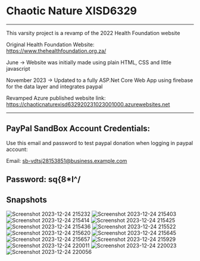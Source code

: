# Chaotic Nature XISD6329
---------------------------------------------
This varsity project is a revamp of the 2022 Health Foundation website

Original Health Foundation Website: https://www.thehealthfoundation.org.za/

June -> Website was initially made using plain HTML, CSS and little javascript

November 2023 -> Updated to a fully ASP.Net Core Web App using firebase for the data layer and integrates paypal

Revamped Azure published website link: https://chaoticnaturexisd632920231023001000.azurewebsites.net 

---------------------------------------------
PayPal SandBox Account Credentials:
---------------------------------------------
Use this email and password to test paypal 
donation when logging in paypal account:

Email: sb-vdtsj28153851@business.example.com

Password: sq{8*I^/
---------------------------------------------
Snapshots
---------
![Screenshot 2023-12-24 215232](https://github.com/AaronFourie/The-Health-Foundation-Revamp2/assets/103949239/92e404a2-5a50-44db-84c2-4cc8fc144fc5)
![Screenshot 2023-12-24 215403](https://github.com/AaronFourie/The-Health-Foundation-Revamp2/assets/103949239/317569a1-1062-4cdb-ac80-9d485d1f3268)
![Screenshot 2023-12-24 215414](https://github.com/AaronFourie/The-Health-Foundation-Revamp2/assets/103949239/353b937c-49e4-4d09-a9ae-d7eef2d1d9ed)
![Screenshot 2023-12-24 215425](https://github.com/AaronFourie/The-Health-Foundation-Revamp2/assets/103949239/a8ff6b7f-ee72-434f-843e-3e5a36f41a8b)
![Screenshot 2023-12-24 215436](https://github.com/AaronFourie/The-Health-Foundation-Revamp2/assets/103949239/9b7def72-c141-4713-b021-a24f21f3bfd4)
![Screenshot 2023-12-24 215522](https://github.com/AaronFourie/The-Health-Foundation-Revamp2/assets/103949239/fb51bdbb-38ca-4995-b254-5041e00dc4c2)
![Screenshot 2023-12-24 215620](https://github.com/AaronFourie/The-Health-Foundation-Revamp2/assets/103949239/04cf5479-cc3a-4e42-b589-91ebe88b6c29)
![Screenshot 2023-12-24 215645](https://github.com/AaronFourie/The-Health-Foundation-Revamp2/assets/103949239/f64adcf1-b6d5-4e7b-87ef-5dd1dabb1da5)
![Screenshot 2023-12-24 215657](https://github.com/AaronFourie/The-Health-Foundation-Revamp2/assets/103949239/7f6d815d-4ecc-48f7-93c4-16f5ad51351d)
![Screenshot 2023-12-24 215929](https://github.com/AaronFourie/The-Health-Foundation-Revamp2/assets/103949239/612db7b1-4633-4b38-b552-cbacd77a7dfd)
![Screenshot 2023-12-24 220011](https://github.com/AaronFourie/The-Health-Foundation-Revamp2/assets/103949239/eb74314d-80dd-4a71-8384-950f2787b8ce)
![Screenshot 2023-12-24 220023](https://github.com/AaronFourie/The-Health-Foundation-Revamp2/assets/103949239/5f68ecc0-8ae5-4dc4-b3ae-013a64cfdf59)
![Screenshot 2023-12-24 220056](https://github.com/AaronFourie/The-Health-Foundation-Revamp2/assets/103949239/f1d49560-875b-4e4b-a8b5-b313b449a861)

